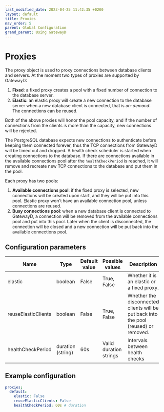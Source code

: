 ```yaml
---
last_modified_date: 2023-04-25 11:42:35 +0200
layout: default
title: Proxies
nav_order: 5
parent: Global Configuration
grand_parent: Using GatewayD
---
```


# Proxies

The proxy object is used to proxy connections between database clients and servers. At the moment two types of proxies are supported by GatewayD:

1. **Fixed**: a fixed proxy creates a pool with a fixed number of connection to the database server.
2. **Elastic**: an elastic proxy will create a new connection to the database server when a new database client is connected, that is *on-demand*. The connections can be reused.

Both of the above proxies will honor the pool capacity, and if the number of connections from the clients is more than the capacity, new connections will be rejected.

The PostgreSQL database expects new connections to authenticate before keeping them connected forever, thus the TCP connections from GatewayD will be timed out and dropped. A health check scheduler is started when creating connections to the database. If there are connections available in the available connections pool after the `healthCheckPeriod` is reached, it will remove and recreate new TCP connections to the database and put them in the pool.

Each proxy has two pools:

1. **Available connections pool**: if the fixed proxy is selected, new connections will be created upon start, and they will be put into this pool. Elastic proxy won't have an available connection pool, unless connections are reused.
2. **Busy connections pool**: when a new database client is connected to GatewayD, a connection will be removed from the available connections pool and put into this pool. Later when the client is disconnected, the connection will be closed and a new connection will be put back into the available connections pool.

## Configuration parameters

| Name                | Type              | Default value | Possible values        | Description                                                                          |
| ------------------- | ----------------- | ------------- | ---------------------- | ------------------------------------------------------------------------------------ |
| elastic             | boolean           | False         | True, False            | Whether it is an elastic or a fixed proxy.                                           |
| reuseElasticClients | boolean           | False         | True, False            | Whether the disconnected clients will be put back into the pool (reused) or removed. |
| healthCheckPeriod   | duration (string) | 60s           | Valid duration strings | Intervals between health checks                                                      |

## Example configuration

```yaml
proxies:
  default:
    elastic: False
    reuseElasticClients: False
    healthCheckPeriod: 60s # duration
```
